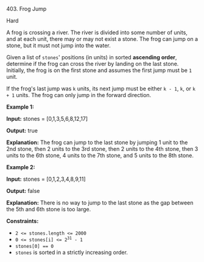 403\. Frog Jump

Hard

A frog is crossing a river. The river is divided into some number of units, and at each unit, there may or may not exist a stone. The frog can jump on a stone, but it must not jump into the water.

Given a list of `stones`' positions (in units) in sorted **ascending order**, determine if the frog can cross the river by landing on the last stone. Initially, the frog is on the first stone and assumes the first jump must be `1` unit.

If the frog's last jump was `k` units, its next jump must be either `k - 1`, `k`, or `k + 1` units. The frog can only jump in the forward direction.

**Example 1:**

**Input:** stones = [0,1,3,5,6,8,12,17]

**Output:** true

**Explanation:** The frog can jump to the last stone by jumping 1 unit to the 2nd stone, then 2 units to the 3rd stone, then 2 units to the 4th stone, then 3 units to the 6th stone, 4 units to the 7th stone, and 5 units to the 8th stone. 

**Example 2:**

**Input:** stones = [0,1,2,3,4,8,9,11]

**Output:** false

**Explanation:** There is no way to jump to the last stone as the gap between the 5th and 6th stone is too large. 

**Constraints:**

*   `2 <= stones.length <= 2000`
*   <code>0 <= stones[i] <= 2<sup>31</sup> - 1</code>
*   `stones[0] == 0`
*   `stones` is sorted in a strictly increasing order.